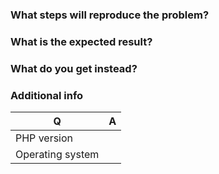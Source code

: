 

### What steps will reproduce the problem?

### What is the expected result?

### What do you get instead?


### Additional info

| Q                | A
| ---------------- | ---
| PHP version      | 
| Operating system |
